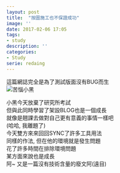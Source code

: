 ```yaml
---
layout: post
title:  "按圖施工也不保證成功"
image: ''
date: 2017-02-06 17:05
tags:
- study
description: ''
categories:
- Study
serie: redaing
---
```


這篇網誌完全是為了測試版面沒有BUG而生<br />
<img src="http://i.imgur.com/s02eJ1J.jpg" alt="苦惱小黑">

小黑今天放棄了研究所考試<br />
但與此同時學習了架設BLOG也是一個成長<br />
就像是翹課去做對自己更有意義的事情一樣吧<br />
(哈哈, 我離題了)<br />
今天雙方來來回回SYNC了許多工具用法<br />
同樣的作法, 但在他的環境就是發生問題<br />
花了許多時間在排除環境問題<br />
某方面來說也是成長<br />
阿~ 又是一篇沒有技術含量的廢文阿(遠目)<br />


























